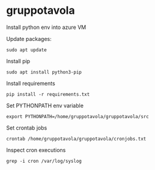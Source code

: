 # gruppotavola
Install python env into azure VM

Update packages:
```
sudo apt update
```

Install pip
```
sudo apt install python3-pip
```

Install requirements
```
pip install -r requirements.txt
```

Set PYTHONPATH env variable
```
export PYTHONPATH=/home/gruppotavola/gruppotavola/src
```

Set crontab jobs
```
crontab /home/gruppotavola/gruppotavola/cronjobs.txt
```

Inspect cron executions
```
grep -i cron /var/log/syslog
```